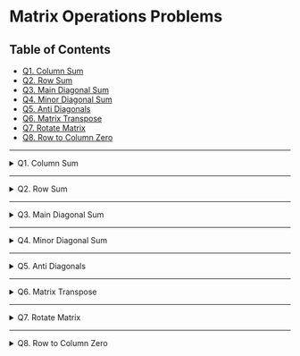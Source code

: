 # Matrix Operations Problems

## Table of Contents
- [Q1. Column Sum](#q1-column-sum)
- [Q2. Row Sum](#q2-row-sum)
- [Q3. Main Diagonal Sum](#q3-main-diagonal-sum)
- [Q4. Minor Diagonal Sum](#q4-minor-diagonal-sum)
- [Q5. Anti Diagonals](#q5-anti-diagonals)
- [Q6. Matrix Transpose](#q6-matrix-transpose)
- [Q7. Rotate Matrix](#q7-rotate-matrix)
- [Q8. Row to Column Zero](#q8-row-to-column-zero)

---

<details>
<summary>Q1. Column Sum</summary>

**Problem Description**  
You are given a 2D integer matrix A, return a 1D integer array containing column-wise sums of original matrix.

**Problem Constraints**  
- 1 <= A.size() <= 10³  
- 1 <= A[i].size() <= 10³  
- 1 <= A[i][j] <= 10³  

**Input Format**  
First argument is a 2D array of integers (2D matrix).

**Output Format**  
Return an array containing column-wise sums of original matrix.

**Example Input**  
Input 1:  
```
[1,2,3,4]
[5,6,7,8]
[9,2,3,4]
```

**Example Output**  
Output 1:  
```
{15,10,13,16}
```

**Example Explanation**  
Explanation 1:  
```
Column 1 = 1+5+9 = 15
Column 2 = 2+6+2 = 10
Column 3 = 3+7+3 = 13
Column 4 = 4+8+4 = 16
```

</details>

---

<details>
<summary>Q2. Row Sum</summary>

**Problem Description**  
You are given a 2D matrix **A** of integers. Your task is to compute the sum of elements in each row and return a 1D array where each element represents the sum of a corresponding row in the matrix.

**Problem Constraints**  
- 1 <= A.size() <= 10³  
- 1 <= A[i].size() <= 10³  
- 1 <= A[i][j] <= 10³  

**Input Format**  
First argument A is a 2D array of integers (2D matrix).

**Output Format**  
Return an array containing row-wise sums of original matrix.

**Example Input**  
Input 1:  
```
[1,2,3,4]
[5,6,7,8]
[9,2,3,4]
```

**Example Output**  
Output 1:  
```
[10,26,18]
```

**Example Explanation**  
Explanation 1:  
```
Row 1 = 1+2+3+4 = 10
Row 2 = 5+6+7+8 = 26
Row 3 = 9+2+3+4 = 18
```

</details>

---

<details>
<summary>Q3. Main Diagonal Sum</summary>

**Problem Description**  
You are given a **N X N** integer matrix. You have to find the sum of all the main diagonal elements of **A**.  
Main diagonal of a matrix **A** is a collection of elements **A[i, j]** such that `i = j`.

**Problem Constraints**  
- 1 <= **N** <= 10³  
- -1000 <= **A[i][j]** <= 1000  

**Input Format**  
There are 1 lines in the input. First 2 integers R, C are the number of rows and columns. Then R * C integers follow corresponding to the rowwise numbers in the 2D array **A**.

**Output Format**  
Return an integer denoting the sum of main diagonal elements.

**Example Input**  
Input 1:  
```
3 3 1 -2 -3 -4 5 -6 -7 -8 9
```

Input 2:  
```
2 2 3 2 2 3
```

**Example Output**  
Output 1:  
```
15
```

Output 2:  
```
6
```

**Example Explanation**  
Explanation 1:  
```
The size of matrix is 3.
So, considering the indexing from 0.
Main diagonal elements will be A[0][0], A[1][1] and A[2][2]
A[0][0] + A[1][1] + A[2][2] = 1 + 5 + 9 = 15
```

Explanation 2:  
```
The size of matrix is 2.
So, considering the indexing from 0.
Main diagonal elements will be A[0][0] and A[1][1].
A[0][0] + A[1][1] = 3 + 3 = 6
```

</details>

---

<details>
<summary>Q4. Minor Diagonal Sum</summary>

**Problem Description**  
You are given a **N X N** integer matrix. You have to find the sum of all the minor diagonal elements of **A**.  
Minor diagonal of a **M X M** matrix **A** is a collection of elements **A[i, j]** such that `i + j = M + 1` (where **i, j** are 1-based).

**Problem Constraints**  
- 1 <= **N** <= 10³  
- -1000 <= **A[i][j]** <= 1000  

**Input Format**  
First and only argument is a 2D integer matrix **A**.

**Output Format**  
Return an integer denoting the sum of minor diagonal elements.

**Example Input**  
Input 1:  
```
 A = [[1, -2, -3],
      [-4, 5, -6],
      [-7, -8, 9]]
```

Input 2:  
```
 A = [[3, 2],
      [2, 3]]
```

**Example Output**  
Output 1:  
```
-5
```

Output 2:  
```
4
```

**Example Explanation**  
Explanation 1:  
```
 A[1][3] + A[2][2] + A[3][1] = (-3) + 5 + (-7) = -5
```

Explanation 2:  
```
 A[1][2] + A[2][1] = 2 + 2 = 4
```

</details>

---

<details>
<summary>Q5. Anti Diagonals</summary>

**Problem Description**  
Give a **N * N** square matrix **A**, return an array of its anti-diagonals. Look at the example for more details.

**Problem Constraints**  
- 1 <= **N** <= 1000  
- 1 <= **A[i][j]** <= 1e9  

**Input Format**  
Only argument is a 2D array **A** of size **N** * **N**.

**Output Format**  
Return a 2D integer array of size (2 * **N** - 1) * **N**, representing the anti-diagonals of input array **A**. The vacant spaces in the grid should be assigned to 0.

**Example Input**  
Input 1:  
```
1 2 3
4 5 6
7 8 9
```

Input 2:  
```
1 2
3 4
```

**Example Output**  
Output 1:  
```
1 0 0
2 4 0
3 5 7
6 8 0
9 0 0
```

Output 2:  
```
1 0
2 3
4 0
```

**Example Explanation**  
For input 1:  
```
The first anti diagonal of the matrix is [1 ], the rest spaces shoud be filled with 0 making the row as [1, 0, 0].
The second anti diagonal of the matrix is [2, 4 ], the rest spaces shoud be filled with 0 making the row as [2, 4, 0].
The third anti diagonal of the matrix is [3, 5, 7 ], the rest spaces shoud be filled with 0 making the row as [3, 5, 7].
The fourth anti diagonal of the matrix is [6, 8 ], the rest spaces shoud be filled with 0 making the row as [6, 8, 0].
The fifth anti diagonal of the matrix is [9 ], the rest spaces shoud be filled with 0 making the row as [9, 0, 0].
```

For input 2:  
```
The first anti diagonal of the matrix is [1 ], the rest spaces shoud be filled with 0 making the row as [1, 0].
The second anti diagonal of the matrix is [2, 3 ], the rest spaces shoud be filled with 0 making the row as [2, 3].
The third anti diagonal of the matrix is [4 ], the rest spaces shoud be filled with 0 making the row as [4, 0].
```

</details>

---

<details>
<summary>Q6. Matrix Transpose</summary>

**Problem Description**  
Given a 2D integer array **A**, return the transpose of **A**. The transpose of a matrix is the matrix flipped over its main diagonal, switching the matrix's row and column indices.

**Problem Constraints**  
- 1 <= A.size() <= 1000  
- 1 <= A[i].size() <= 1000  
- 1 <= A[i][j] <= 1000  

**Input Format**  
First argument is a 2D matrix of integers.

**Output Format**  
You have to return the Transpose of this 2D matrix.

**Example Input**  
Input 1:  
```
A = [[1, 2, 3],[4, 5, 6],[7, 8, 9]]
```

Input 2:  
```
A = [[1, 2],[1, 2],[1, 2]]
```

**Example Output**  
Output 1:  
```
[[1, 4, 7], [2, 5, 8], [3, 6, 9]]
```

Output 2:  
```
[[1, 1, 1], [2, 2, 2]]
```

**Example Explanation**  
Explanation 1:  
```
Clearly after converting rows to column and columns to rows of [[1, 2, 3],[4, 5, 6],[7, 8, 9]]
 we will get [[1, 4, 7], [2, 5, 8], [3, 6, 9]].
```

Explanation 2:  
```
After transposing the matrix, A becomes [[1, 1, 1], [2, 2, 2]]
```

</details>

---

<details>
<summary>Q7. Rotate Matrix</summary>

**Problem Description**  
You are given a n x n 2D matrix **A** representing an image. Rotate the image by 90 degrees (clockwise). You need to do this in place.  
**Note:** If you end up using an additional array, you will only receive partial score.

**Problem Constraints**  
- 1 <= n <= 1000  

**Input Format**  
First argument is a 2D matrix A of integers.

**Output Format**  
Return the 2D rotated matrix.

**Example Input**  
Input 1:  
```
 [
    [1, 2],
    [3, 4]
 ]
```

Input 2:  
```
 [
    [1, 2, 3],
    [4, 5, 6],
    [7, 8, 9]
 ]
```

**Example Output**  
Output 1:  
```
 [
    [3, 1],
    [4, 2]
 ]
```

Output 2:  
```
 [
    [7, 4, 1],
    [8, 5, 2],
    [9, 6, 3]
 ]
```

**Example Explanation**  
Explanation 1:  
```
 After rotating the matrix by 90 degree:
 1 goes to 2, 2 goes to 4
 4 goes to 3, 3 goes to 1
```

Explanation 2:  
```
 After rotating the matrix by 90 degree:
 1 goes to 3, 3 goes to 9
 2 goes to 6, 6 goes to 8
 9 goes to 7, 7 goes to 1
 8 goes to 4, 4 goes to 2
```

</details>

---

<details>
<summary>Q8. Row to Column Zero</summary>

**Problem Description**  
You are given a 2D integer matrix A, make all the elements in a row or column zero if the A[i][j] = 0. Specifically, make entire ith row and jth column zero.

**Problem Constraints**  
- 1 <= A.size() <= 10³  
- 1 <= A[i].size() <= 10³  
- 0 <= A[i][j] <= 10³  

**Input Format**  
First argument is a 2D integer matrix A.

**Output Format**  
Return a 2D matrix after doing required operations.

**Example Input**  
Input 1:  
```
[1,2,3,4]
[5,6,7,0]
[9,2,0,4]
```

**Example Output**  
Output 1:  
```
[1,2,0,0]
[0,0,0,0]
[0,0,0,0]
```

**Example Explanation**  
Explanation 1:  
```
A[2][4] = A[3][3] = 0, so make 2nd row, 3rd row, 3rd column and 4th column zero.
```

</details>

